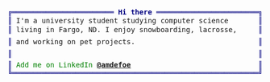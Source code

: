 <pre style="font-family:Menlo,'DejaVu Sans Mono',consolas,'Courier New',monospace"><span style="color: #000080; text-decoration-color: #000080">╔════════════════════════ </span><span style="color: #000080; text-decoration-color: #000080; font-weight: bold">Hi there</span><span style="color: #000080; text-decoration-color: #000080"> ════════════════════════╗</span> 🤓 Anthony DeFoe          
<span style="color: #000080; text-decoration-color: #000080">║</span> I'm a university student studying computer science       <span style="color: #000080; text-decoration-color: #000080">║</span> <span style="color: #008080; text-decoration-color: #008080">┣━━ </span>Projects      
<span style="color: #000080; text-decoration-color: #000080">║</span> living in Fargo, ND. I enjoy snowboarding, lacrosse,     <span style="color: #000080; text-decoration-color: #000080">║</span> <span style="color: #008080; text-decoration-color: #008080">┃   </span><span style="color: #008000; text-decoration-color: #008000">┣━━ </span>⭐ <a href="https://github.com/defoeam/Herd">Herd</a>            
<span style="color: #000080; text-decoration-color: #000080">║</span> and working on pet projects.                             <span style="color: #000080; text-decoration-color: #000080">║</span> <span style="color: #008080; text-decoration-color: #008080">┃   </span><span style="color: #008000; text-decoration-color: #008000">┣━━ </span>⭐ <a href="https://github.com/defoeam/Sigma4">Sigma4</a>    
<span style="color: #000080; text-decoration-color: #000080">║</span>                                                          <span style="color: #000080; text-decoration-color: #000080">║</span> <span style="color: #008080; text-decoration-color: #008080">┃   </span><span style="color: #008000; text-decoration-color: #008000">┗━━ </span>⭐ <a href="https://github.com/defoeam/MarketMock">MarketMock</a>          
<span style="color: #000080; text-decoration-color: #000080">║</span> <span style="color: #008000; text-decoration-color: #008000">Add me on LinkedIn </span><span style="color: #008000; text-decoration-color: #008000; font-weight: bold"><a href="https://linkedin.com/in/amdefoe">@amdefoe</a></span>                              <span style="color: #000080; text-decoration-color: #000080">║</span> <span style="color: #008080; text-decoration-color: #008080">┣━━ </span>🔧 back-end developer
<span style="color: #000080; text-decoration-color: #000080">╚══════════════════════════════════════════════════════════╝</span> <span style="color: #008080; text-decoration-color: #008080">┗━━ </span>📘 Full-time student            
</pre>
